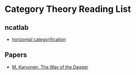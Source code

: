 # Category Theory Reading List

## ncatlab

- [horizontal categorification](https://ncatlab.org/nlab/show/horizontal+categorification)

## Papers

- [M. Karvonen, The Way of the Dagger](https://arxiv.org/pdf/1904.10805)